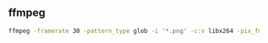 

## ffmpeg

```bash
ffmpeg -framerate 30 -pattern_type glob -i '*.png' -c:v libx264 -pix_fmt yuv420p out.mp4
```